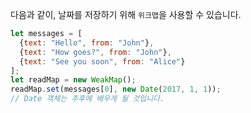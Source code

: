 다음과 같이, 날짜를 저장하기 위해 `위크맵`을 사용할 수 있습니다.

```js
let messages = [
  {text: "Hello", from: "John"},
  {text: "How goes?", from: "John"},
  {text: "See you soon", from: "Alice"}
];
let readMap = new WeakMap();
readMap.set(messages[0], new Date(2017, 1, 1));
// Date 객체는 추후에 배우게 될 것입니다.
```
